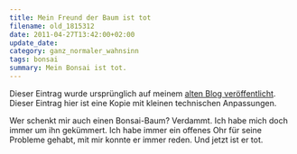 ```yaml
---
title: Mein Freund der Baum ist tot
filename: old_1815312
date: 2011-04-27T13:42:00+02:00
update_date:
category: ganz_normaler_wahnsinn
tags: bonsai
summary: Mein Bonsai ist tot.
---
```

Dieser Eintrag wurde ursprünglich auf meinem [alten Blog veröffentlicht](https://stu.blogger.de/stories/1815312/). Dieser Eintrag hier ist eine Kopie mit kleinen technischen Anpassungen.

Wer schenkt mir auch einen Bonsai-Baum? Verdammt. Ich habe mich doch immer um ihn gekümmert. Ich habe immer ein offenes Ohr für seine Probleme gehabt, mit mir konnte er immer reden. Und jetzt ist er tot.
